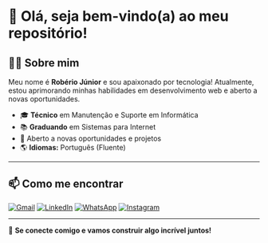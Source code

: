 # 👋 Olá, seja bem-vindo(a) ao meu repositório!
## 🧑‍💻 Sobre mim
Meu nome é **Robério Júnior** e sou apaixonado por tecnologia! Atualmente, estou aprimorando minhas habilidades em desenvolvimento web e aberto a novas oportunidades.


- 🎓 **Técnico** em Manutenção e Suporte em Informática  
- 📚 **Graduando** em Sistemas para Internet  
- 👀 Aberto a novas oportunidades e projetos
- 🌎 **Idiomas:** Português (Fluente)

---

## 📫 Como me encontrar 
<p align="left">
  <a href="mailto:roberiojr110@gmail.com" title="Gmail">
  <img src="https://img.shields.io/badge/-Gmail-FF0000?style=flat-square&labelColor=FF0000&logo=gmail&logoColor=white&link=LINK-DO-SEU-GMAIL" alt="Gmail"/></a>
  <a href="https://www.linkedin.com/in/rob%C3%A9rio-j%C3%BAnior-6221aa300?utm_source=share&utm_campaign=share_via&utm_content=profile&utm_medium=android_app" title="LinkedIn">
  <img src="https://img.shields.io/badge/-Linkedin-0e76a8?style=flat-square&logo=Linkedin&logoColor=white&link=LINK-DO-SEU-LINKEDIN" alt="LinkedIn"/></a>
  <a href="https://wa.me/qr/UWFWEYUIVBSOJ1" title="WhatsApp">
  <img src="https://img.shields.io/badge/-WhatsApp-25d366?style=flat-square&labelColor=25d366&logo=whatsapp&logoColor=white&link=API-DO-SEU-WHATSAPP" alt="WhatsApp"/></a>
  <a href="https://www.instagram.com/roberio.jr_?igsh=azFveXR4cmtwYnRy" title="Instagram">
  <img src="https://img.shields.io/badge/-Instagram-DF0174?style=flat-square&labelColor=DF0174&logo=instagram&logoColor=white&link=LINK-DO-SEU-INSTAGRAM" alt="Instagram"/></a>
</p>

---

🔗 **Se conecte comigo e vamos construir algo incrível juntos!**
